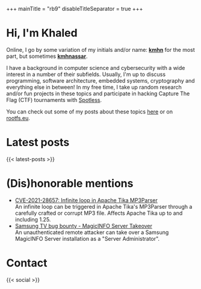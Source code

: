 +++
mainTitle = "rb9"
disableTitleSeparator = true
+++

# Hi, I'm Khaled
Online, I go by some variation of my initials and/or name: [**kmhn**](https://keybase.io/kmhn) for the most part, but sometimes [**kmhnassar**](https://twitter.com/kmhnassar).

I have a background in computer science and cybersecurity with a wide interest in a number of their subfields. Usually, I'm up to discuss programming, software architecture, embedded systems, cryptography and everything else in between! In my free time, I take up random research and/or fun projects in these topics and participate in hacking Capture The Flag (CTF) tournaments with [Spotless](https://spotless.tech).

You can check out some of my posts about these topics [here](/posts) or on [rootfs.eu](https://rootfs.eu).

# Latest posts
{{< latest-posts >}}

# (Dis)honorable mentions
- [CVE-2021-28657: Infinite loop in Apache Tika MP3Parser](https://lists.apache.org/thread.html/r915add4aa52c60d1b5cf085039cfa73a98d7fae9673374dfd7744b5a%40%3Cdev.tika.apache.org%3E) <br /> An infinite loop can be triggered in Apache Tika's MP3Parser through a carefully crafted or corrupt MP3 file. Affects Apache Tika up to and including 1.25.
- [Samsung TV bug bounty - MagicINFO Server Takeover](https://samsungtvbounty.com/HallOfFame.aspx#:~:text=Khaled%20Nassar) <br /> An unauthenticated remote attacker can take over a Samsung MagicINFO Server installation as a "Server Administrator".

# Contact
{{< social >}}
<!-- Or you can also check out your console for a moment -->

